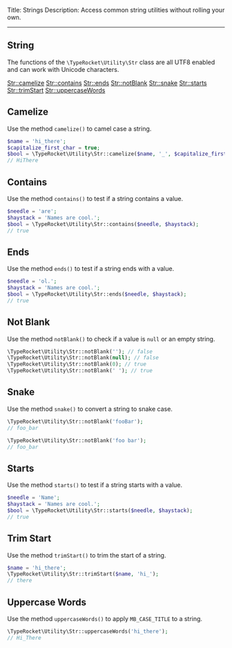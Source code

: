 Title: Strings
Description: Access common string utilities without rolling your own.

---

## String

The functions of the `\TypeRocket\Utility\Str` class are all UTF8 enabled and can work with Unicode characters.

<div class="content-columns">

[Str::camelize](#section-camelize)
[Str::contains](#section-contains)
[Str::ends](#section-ends)
[Str::notBlank](#section-not-blank)
[Str::snake](#section-snake)
[Str::starts](#section-starts)
[Str::trimStart](#section-trim-start)
[Str::uppercaseWords](#section-uppercase-words)

</div>

## Camelize

Use the method `camelize()` to camel case a string.

```php
$name = 'hi_there';
$capitalize_first_char = true;
$bool = \TypeRocket\Utility\Str::camelize($name, '_', $capitalize_first_char);
// HiThere
```

## Contains

Use the method `contains()` to test if a string contains a value.

```php
$needle = 'are';
$haystack = 'Names are cool.';
$bool = \TypeRocket\Utility\Str::contains($needle, $haystack);
// true
```

## Ends

Use the method `ends()` to test if a string ends with a value.

```php
$needle = 'ol.';
$haystack = 'Names are cool.';
$bool = \TypeRocket\Utility\Str::ends($needle, $haystack);
// true
```

## Not Blank

Use the method `notBlank()` to check if a value is `null` or an empty string.

```php
\TypeRocket\Utility\Str::notBlank(''); // false
\TypeRocket\Utility\Str::notBlank(null); // false
\TypeRocket\Utility\Str::notBlank(0); // true
\TypeRocket\Utility\Str::notBlank(' '); // true
```

## Snake

Use the method `snake()` to convert a string to snake case.

```php
\TypeRocket\Utility\Str::notBlank('fooBar');
// foo_bar

\TypeRocket\Utility\Str::notBlank('foo bar');
// foo_bar
```

## Starts

Use the method `starts()` to test if a string starts with a value.  

```php
$needle = 'Name';
$haystack = 'Names are cool.';
$bool = \TypeRocket\Utility\Str::starts($needle, $haystack);
// true
```

## Trim Start

Use the method `trimStart()` to trim the start of a string.

```php
$name = 'hi_there';
\TypeRocket\Utility\Str::trimStart($name, 'hi_');
// there
```

## Uppercase Words

Use the method `uppercaseWords()` to apply `MB_CASE_TITLE` to a string.

```php
\TypeRocket\Utility\Str::uppercaseWords('hi_there');
// Hi_There
```